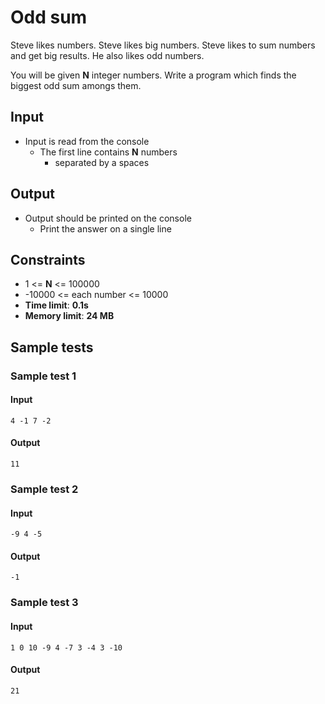 # Odd sum

Steve likes numbers. Steve likes big numbers. Steve likes to sum numbers and get big results. He also likes odd numbers.

You will be given **N** integer numbers. Write a program which finds the biggest odd sum amongs them.

## Input
- Input is read from the console
  - The first line contains **N** numbers
    - separated by a spaces

## Output
- Output should be printed on the console
  - Print the answer on a single line

## Constraints
- 1 <= **N** <= 100000
- -10000 <= each number <= 10000
- **Time limit**: **0.1s**
- **Memory limit**: **24 MB**

## Sample tests

### Sample test 1

#### Input
```
4 -1 7 -2
```

#### Output
```
11
```

### Sample test 2

#### Input
```
-9 4 -5
```

#### Output
```
-1
```

### Sample test 3

#### Input
```
1 0 10 -9 4 -7 3 -4 3 -10
```

#### Output
```
21
```
